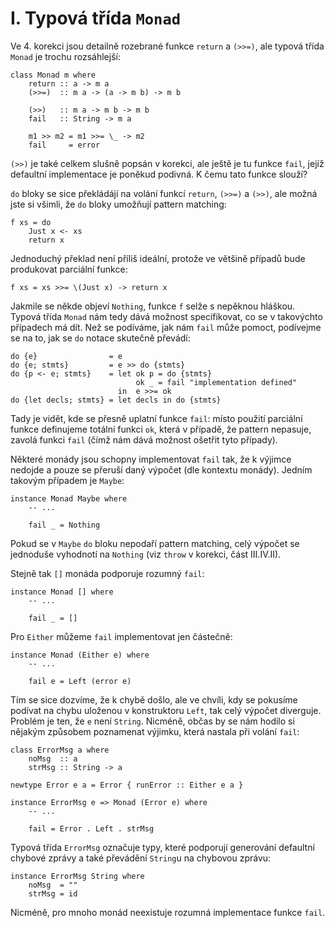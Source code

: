 I. Typová třída `Monad`
=======================

Ve 4. korekci jsou detailně rozebrané funkce `return` a `(>>=)`, ale typová třída `Monad` je trochu rozsáhlejší:

    class Monad m where
        return :: a -> m a
        (>>=)  :: m a -> (a -> m b) -> m b

        (>>)   :: m a -> m b -> m b
        fail   :: String -> m a

        m1 >> m2 = m1 >>= \_ -> m2
        fail     = error

`(>>)` je také celkem slušně popsán v korekci, ale ještě je tu funkce `fail`, jejíž defaultní implementace je poněkud podivná. K čemu tato funkce slouží?

`do` bloky se sice překládájí na volání funkcí `return`, `(>>=)` a `(>>)`, ale možná jste si všimli, že `do` bloky umožňují pattern matching:

    f xs = do
        Just x <- xs
        return x

Jednoduchý překlad není příliš ideální, protože ve většině případů bude produkovat parciální funkce:

    f xs = xs >>= \(Just x) -> return x

Jakmile se někde objeví `Nothing`, funkce `f` selže s nepěknou hláškou. Typová třída `Monad` nám tedy dává možnost specifikovat, co se v takovýchto případech má dít. Než se podíváme, jak nám `fail` může pomoct, podívejme se na to, jak se `do` notace skutečně převádí:

    do {e}                = e
    do {e; stmts}         = e >> do {stmts}
    do {p <- e; stmts}    = let ok p = do {stmts}
                                ok _ = fail "implementation defined"
                            in  e >>= ok
    do {let decls; stmts} = let decls in do {stmts}

Tady je vidět, kde se přesně uplatní funkce `fail`: místo použití parciální funkce definujeme totální funkci `ok`, která v případě, že pattern nepasuje, zavolá funkci `fail` (čímž nám dává možnost ošetřit tyto případy).

Některé monády jsou schopny implementovat `fail` tak, že k výjimce nedojde a pouze se přeruší daný výpočet (dle kontextu monády). Jedním takovým případem je `Maybe`:

    instance Monad Maybe where
        -- ...

        fail _ = Nothing

Pokud se v `Maybe` `do` bloku nepodaří pattern matching, celý výpočet se jednoduše vyhodnotí na `Nothing` (viz `throw` v korekci, část III.IV.II).

Stejně tak `[]` monáda podporuje rozumný `fail`:

    instance Monad [] where
        -- ...

        fail _ = []

Pro `Either` můžeme `fail` implementovat jen částečně:

    instance Monad (Either e) where
        -- ...

        fail e = Left (error e)

Tím se sice dozvíme, že k chybě došlo, ale ve chvíli, kdy se pokusíme podívat na chybu uloženou v konstruktoru `Left`, tak celý výpočet diverguje. Problém je ten, že `e` není `String`. Nicméně, občas by se nám hodilo si nějakým způsobem poznamenat výjimku, která nastala při volání `fail`:

    class ErrorMsg a where
        noMsg  :: a
        strMsg :: String -> a

    newtype Error e a = Error { runError :: Either e a }

    instance ErrorMsg e => Monad (Error e) where
        -- ...

        fail = Error . Left . strMsg

Typová třída `ErrorMsg` označuje typy, které podporují generování defaultní chybové zprávy a také převádění `String`u na chybovou zprávu:

    instance ErrorMsg String where
        noMsg  = ""
        strMsg = id

Nicméně, pro mnoho monád neexistuje rozumná implementace funkce `fail`.
